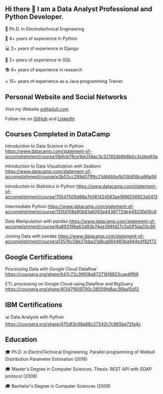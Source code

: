 

## Hi there 👋 I am a Data Analyst Professional and Python Developer.

🔭 Ph.D. in Electrotechnical Engineering

🐍 4+ years of experience in Python

💻 2+ years of experience in Django

🔎 2+ years of experience in SQL

📚 8+ years of experience in research

🔝 15+ years of experience as a Java programming Trainer


## Personal Website and Social Networks
Visit my Website <a href='https://siditaduli.com/en/home/'>siditaduli.com </a>

Follow me on <a href='https://github.com/siditaduli'>GitHub</a> and <a href='https://www.linkedin.com/in/sidita-duli-b03ab07/'>LinkedIn</a>

## Courses Completed in DataCamp
Introduction to Data Science in Python
https://www.datacamp.com/statement-of-accomplishment/course/0b6cb76ce1bb314ac3c32192db8b8b0c3cbbe93a

Introduction to Data Visualization with Seaborn
https://www.datacamp.com/statement-of-accomplishment/course/e3b53cc289d07ff8c21d8464efb03b959ca96a58

Introduction to Statistics in Python
https://www.datacamp.com/statement-of-accomplishment/course/75547509d88e7e581424563ae1686556923a5413

Intermediate Python
https://www.datacamp.com/statement-of-accomplishment/course/135fd108a90b61a6093a4438772de44923fe00c6

Data Manipulation with pandas
https://www.datacamp.com/statement-of-accomplishment/course/6a893196a63d93b74ae396fd27c5a5ff5da03c90

Joining Data with pandas
https://www.datacamp.com/statement-of-accomplishment/course/a13576c58e27bba21a8ca664460ba944e4f62f72

## Google Certifications
Processing Data with Google Cloud Dataflow
https://coursera.org/share/647c72c3f608e872716f8923cae4ff68

ETL processing on Google Cloud using Dataflow and BigQuery
https://coursera.org/share/4f347f809790c38559fd8ac36ba15d12

## IBM Certifications
📊 Data Analysis with Python
https://coursera.org/share/475df3c98a68c27342c7c965be72fa4c

## Education
🎓 Ph.D. in ElectroTechnical Engineering, Parallel programming of Weibull Distribution Parameter Estimation (2018)

🎓 Master's Degree in Computer Sciences. Thesis: REST API with SOAP protocol (2008)

🎓 Bachelor's Degree in Computer Sciences (2006)
